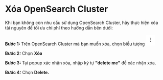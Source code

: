 # Xóa OpenSearch Cluster

Khi bạn không còn nhu cầu sử dụng OpenSearch Cluster, hãy thực hiện xóa tài nguyên để tối ưu chi phí theo hướng dẫn bên dưới:

**Bước 1:** Trên OpenSearch Cluster mà bạn muốn xóa, chọn biểu tượng <img src="../../../.gitbook/assets/image (3) (1) (1) (1) (1) (1).png" alt="" data-size="line">

**Bước 2:** Chọn **Xóa**

**Bước 3:** Tại popup xác nhận xóa, nhập ký tự **"delete me"** để xác nhận xóa.

**Bước 4:** Chọn **Delete.**
